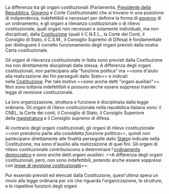 La differenza tra gli organi costituzionali (Parlamento, [Presidente della Repubblica](https://www.studiocataldi.it/articoli/33805-il-presidente-della-repubblica.asp "Il presidente della Repubblica: la guida"), [Governo](https://www.studiocataldi.it/articoli/33802-governo.asp "Il governo: guida all'organo esecutivo dello Stato") e Corte Costituzionale) che si trovano in una posizione di indipendenza, indefettibili e necessari per definire la forma di [governo](https://www.studiocataldi.it/articoli/33802-governo.asp "Il governo: guida all'organo esecutivo dello Stato") di un ordinamento, e gli organi a rilevanza costituzionale o di rilievo costituzionale, quali organi non necessari e solamente individuati, ma non disciplinati, dalla [Costituzione](https://www.studiocataldi.it/articoli/33374-la-costituzione.asp "Guida alla Costituzione formale, sostanziale e materiale") (quali il C.N.E.L., la Corte dei Conti, il Consiglio di Stato, il C.S.M., il Consiglio Supremo di Difesa) è fondamentale per distinguere il corretto funzionamento degli organi previsti dalla nostra Carta costituzionale.

Gli organi di rilevanza costituzionale in Italia sono previsti dalla Costituzione ma non direttamente disciplinati dalla stessa. A differenza degli organi costituzionali, non partecipano alla "funzione politica" ma ==sono d'aiuto alla realizzazione dei fini perseguiti dallo Stato== e indicati nella [Costituzione](https://www.studiocataldi.it/articoli/33374-la-costituzione.asp "Guida alla Costituzione formale, sostanziale e materiale"). Per tale motivo ==sono anche detti "organi ausiliari"==. Non sono tuttavia indefettibili e possono anche essere soppressi tramite legge di revisione costituzionale. 

La loro organizzazione, struttura e funzione è disciplinata dalla legge ordinaria.
Gli organi di rilievo costituzionale nella repubblica italiana sono: il CNEL, la Corte dei conti, il Consiglio di Stato, il Consiglio Superiore della [magistratura](https://www.studiocataldi.it/articoli/33860-magistratura.asp "Guida alla magistratura") e il Consiglio supremo di difesa.


Al contrario degli organi costituzionali, gli organi di rilievo costituzionale ==non prendono parte alla cosiddetta _funzione politica_==, quindi non partecipano direttamente alle finalità perseguite dallo [Stato](https://it.wikipedia.org/wiki/Stato "Stato")e indicate nella Costituzione, ma sono d'ausilio alla realizzazione di quei fini. Gli organi di rilievo costituzionale contribuiscono a determinare l'[ordinamento democratico](https://it.wikipedia.org/wiki/Democrazia "Democrazia") e sono anche detti _organi ausiliari_. ==A differenza degli organi costituzionali, però, non sono indefettibili, potendo anche essere soppressi con [legge di revisione costituzionale](https://it.wikipedia.org/wiki/Legge_costituzionale "Legge costituzionale")==.

Pur essendo previsti ed elencati dalla Costituzione, quest'ultima opera un rinvio alla legge ordinaria per ciò che riguarda l'organizzazione, le strutture, e le rispettive funzioni degli organi